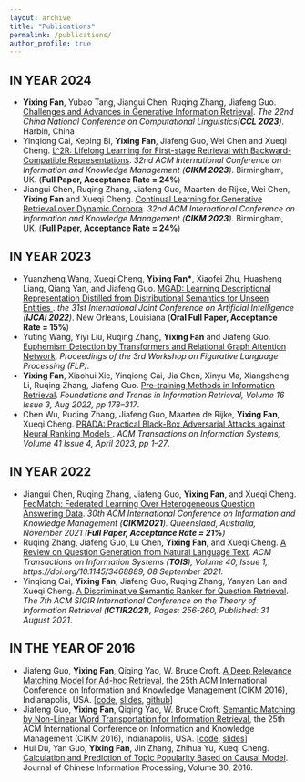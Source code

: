 ```yaml
---
layout: archive
title: "Publications"
permalink: /publications/
author_profile: true
---
```


IN YEAR 2024
------
<ul>

<li>
<b>Yixing Fan</b>, Yubao Tang, Jiangui Chen, Ruqing Zhang, Jiafeng Guo. <a target='new' href=''>Challenges and Advances in Generative Information Retrieval</a>. <i>The 22nd China National Conference on Computational Linguistics(<b>CCL 2023</b>)</i>. Harbin, China
</li>

<li>
Yinqiong Cai, Keping Bi, <b>Yixing Fan</b>, Jiafeng Guo, Wei Chen and Xueqi Cheng. <a target='new' href=''>L^2R: Lifelong Learning for First-stage Retrieval with Backward-Compatible Representations</a>. <i>32nd ACM International Conference on Information and Knowledge Management (<b>CIKM 2023</b>)</i>. Birmingham, UK. (<b>Full Paper, Acceptance Rate = 24%</b>)
</li>

<li>
Jiangui Chen, Ruqing Zhang, Jiafeng Guo, Maarten de Rijke, Wei Chen, <b>Yixing Fan</b> and Xueqi Cheng. <a target='new' href=''>Continual Learning for Generative Retrieval over Dynamic Corpora</a>. <i>32nd ACM International Conference on Information and Knowledge Management (<b>CIKM 2023</b>)</i>. Birmingham, UK. (<b>Full Paper, Acceptance Rate = 24%</b>)
</li>


</ul>

IN YEAR 2023
------
<ul>
<li>
Yuanzheng Wang, Xueqi Cheng, <b>Yixing Fan*</b>, Xiaofei Zhu, Huasheng Liang, Qiang Yan, and Jiafeng Guo. <a target='new' href=''> MGAD: Learning Descriptional Representation Distilled from Distributional Semantics for Unseen Entities </a>. <i> the 31st International Joint Conference on Artificial Intelligence (<b>IJCAI 2022</b>)</i>. New Orleans, Louisiana (<b>Oral Full Paper, Acceptance Rate = 15%</b>)
</li>
<li>Yuting Wang, Yiyi Liu, Ruqing Zhang, <b>Yixing Fan</b> and Jiafeng Guo. <a target='new' href='https://aclanthology.org/2022.flp-1.11.pdf'> Euphemism Detection by Transformers and Relational Graph Attention Network</a>. <i> Proceedings of the 3rd Workshop on Figurative Language Processing (FLP). </i>
</li>
<li>
<b>Yixing Fan</b>, Xiaohui Xie, Yinqiong Cai, Jia Chen, Xinyu Ma, Xiangsheng Li, Ruqing Zhang, Jiafeng Guo. <a target='new' href='https://arxiv.org/pdf/2111.13853.pdf'>Pre-training Methods in Information Retrieval</a>. <i>Foundations and Trends in Information Retrieval, Volume 16 Issue 3, Aug 2022, pp 178–317</i>.
</li>

<li>
Chen Wu, Ruqing Zhang, Jiafeng Guo, Maarten de Rijke, <b>Yixing Fan</b>, Xueqi Cheng. <a target='new' href='https://arxiv.org/abs/2204.01321'> PRADA: Practical Black-Box Adversarial Attacks against Neural Ranking Models </a>. <i>ACM Transactions on Information Systems, Volume 41 Issue 4, April 2023, pp 1–27</i>. 
</li>

</ul>


IN YEAR 2022
------
<ul>
<li>
Jiangui Chen, Ruqing Zhang, Jiafeng Guo, <b>Yixing Fan</b>, and Xueqi Cheng. <a target='new' href='https://dl.acm.org/doi/10.1145/3459637.3482345'>FedMatch: Federated Learning Over Heterogeneous Question Answering Data</a>. <i> 30th ACM International Conference on Information and Knowledge Management (<b>CIKM2021</b>). Queensland, Australia, November 2021 (<b>Full Paper, Acceptance Rate = 21%</b>) </i>
</li>

<li>
Ruqing Zhang, Jiafeng Guo, Lu Chen, <b>Yixing Fan</b>, and Xueqi Cheng. <a target='new' href='https://dl.acm.org/doi/abs/10.1145/3468889'>A Review on Question Generation from Natural Language Text</a>. <i> ACM Transactions on Information Systems (<b>TOIS</b>), Volume 40, Issue 1, https://doi.org/10.1145/3468889, 08 September 2021. </i>
</li>

<li>
Yinqiong Cai, <b>Yixing Fan</b>, Jiafeng Guo, Ruqing Zhang, Yanyan Lan and Xueqi Cheng. <a target='new' href='https://dl.acm.org/doi/abs/10.1145/3471158.3472227'>A Discriminative Semantic Ranker for Question Retrieval</a>. <i>The 7th ACM SIGIR International Conference on the Theory of Information Retrieval (<b>ICTIR2021</b>), Pages: 256-260, Published: 31 August 2021</i>.
</li>

</ul>



IN THE YEAR OF 2016
------
<ul>
<li>	Jiafeng Guo, <b>Yixing Fan</b>, Qiqing Yao, W. Bruce Croft. <a target='new' href='papers/2016/CIKM2016a_guo.pdf'>A Deep Relevance Matching Model for Ad-hoc Retrieval</a>, the 25th ACM International Conference on Information and Knowledge Management (CIKM 2016), Indianapolis, USA. [<a target='new' href='http://www.bigdatalab.ac.cn/benchmark/bm/bd?code=DRMM(LCH-IDF)'>code</a>, <a target='new' href='papers/2016/CIKM-DeepRelevance.pdf'>slides</a>, <a target='new' href='https://github.com/faneshion/MatchZoo'>github</a>]</li>
<li>Jiafeng Guo, <b>Yixing Fan</b>, Qiqing Yao, W. Bruce Croft. <a target='new' href='papers/2016/CIKM2016b_guo.pdf'>Semantic Matching by Non-Linear Word Transportation for Information Retrieval</a>, the 25th ACM International Conference on Information and Knowledge Management (CIKM 2016), Indianapolis, USA. [<a target='new' href='http://www.bigdatalab.ac.cn/benchmark/bm/bd?code=NWT'>code</a>, <a target='new' href='papers/2016/CIKM-Non-linear.pdf'>slides</a>] </li>
<li>Hui Du, Yan Guo, <b>Yixing Fan</b>, Jin Zhang, Zhihua Yu, Xueqi Cheng. <a target="new", href="papers/2016/JCIP0.pdf">Calculation and Prediction of Topic Popularity Based on Causal Model</a>. Journal of Chinese Information Processing, Volume 30, 2016. </li>
</ul>
